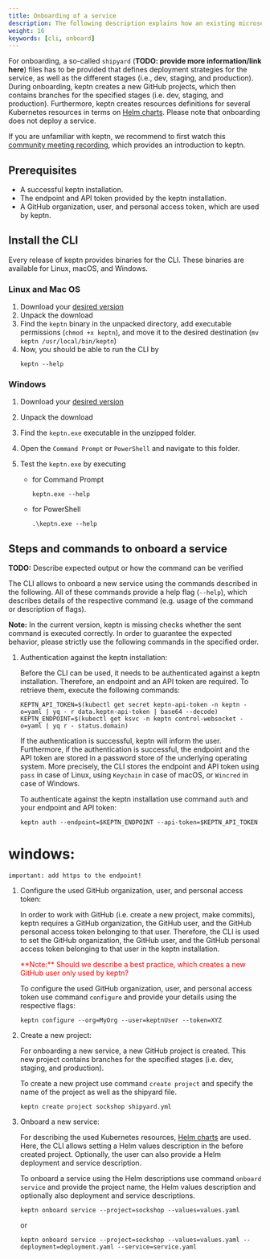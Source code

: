 ```yaml
---
title: Onboarding of a service
description: The following description explains how an existing microservice can be onboarded to keptn using the keptn CLI.
weight: 16
keywords: [cli, onboard]
---
```


For onboarding, a so-called `shipyard` (**TODO: provide more information/link here**) files has to be provided that defines deployment strategies for the service, as well as the different stages (i.e., dev, staging, and production).
During onboarding, keptn creates a new GitHub projects, which then contains branches for the specified stages (i.e. dev, staging, and production).
Furthermore, keptn creates resources definitions for several Kubernetes resources in terms on [Helm charts](https://helm.sh/).
Please note that onboarding does not deploy a service.

If you are unfamiliar with keptn, we recommend to first watch this [community meeting recording](https://drive.google.com/open?id=1Zj-c0tGIvQ_0Dys6NsyDa-REsEZCvAHJ),
which provides an introduction to keptn.


## Prerequisites
- A successful keptn installation.
- The endpoint and API token provided by the keptn installation. 
- A GitHub organization, user, and personal access token, which are used by keptn.


## Install the CLI
Every release of keptn provides binaries for the CLI. These binaries are available for Linux, macOS, and Windows.

### Linux and Mac OS

1. Download your [desired version](https://github.com/keptn/keptn/releases/tag/0.2)
2. Unpack the download <!--- Check if necessary -->
3. Find the `keptn` binary in the unpacked directory, add executable permissions (``chmod +x keptn``), and move it to the desired destination (``mv keptn /usr/local/bin/keptn``)
1. Now, you should be able to run the CLI by 
    ```console
    keptn --help
    ```

### Windows


1. Download your [desired version](https://github.com/keptn/keptn/releases/tag/0.2)
1. Unpack the download <!--- Check if necessary -->
1. Find the `keptn.exe` executable in the unzipped folder. 
1. Open the `Command Prompt` or `PowerShell` and navigate to this folder.
1. Test the `keptn.exe` by executing 

    - for Command Prompt
        ```
        keptn.exe --help
        ```

    - for PowerShell
        ```
        .\keptn.exe --help
        ```

## Steps and commands to onboard a service
**TODO:** Describe expected output or how the command can be verified

The CLI allows to onboard a new service using the commands described in the following.
All of these commands provide a help flag (`--help`), which describes details of the respective command (e.g. usage of the command or description of flags).

**Note:** In the current version, keptn is missing checks whether the sent command is executed correctly.
In order to guarantee the expected behavior, please strictly use the following commands in the specified order.

1. Authentication against the keptn installation:

    Before the CLI can be used, it needs to be authenticated against a keptn installation.
    Therefore, an endpoint and an API token are required. To retrieve them, execute the following commands:

    ```console
    KEPTN_API_TOKEN=$(kubectl get secret keptn-api-token -n keptn -o=yaml | yq - r data.keptn-api-token | base64 --decode)
    KEPTN_ENDPOINT=$(kubectl get ksvc -n keptn control-websocket -o=yaml | yq r - status.domain)
    ```
    
    If the authentication is successful, keptn will inform the user.
    Furthermore, if the authentication is successful, the endpoint and the API token are stored in a password store of the underlying operating system.
    More precisely, the CLI stores the endpoint and API token using `pass` in case of Linux, using `Keychain` in case of macOS, or
    `Wincred` in case of Windows.

    To authenticate against the keptn installation use command `auth` and your endpoint and API token:
    ```console
    keptn auth --endpoint=$KEPTN_ENDPOINT --api-token=$KEPTN_API_TOKEN
    ```

# windows:

```
important: add https to the endpoint!
```

1. Configure the used GitHub organization, user, and personal access token:

    In order to work with GitHub (i.e. create a new project, make commits), keptn requires a
    GitHub organization, the GitHub user, and the GitHub personal access token belonging to that user.
    Therefore, the CLI is used to set the GitHub organization, the GitHub user, and the GitHub personal access token belonging to that user in the keptn installation.

    <span style="color:red">
    **Note:** Should we describe a best practice, which creates a new GitHub user only used by keptn?
    </span>

    To configure the used GitHub organization, user, and personal access token use command `configure` and provide your details using the respective flags:
    ```console
    keptn configure --org=MyOrg --user=keptnUser --token=XYZ
    ```

1. Create a new project:

    For onboarding a new service, a new GitHub project is created. This new project contains branches for the specified stages (i.e. dev, staging, and production).  
        
    To create a new project use command `create project` and specify the name of the project as well as the shipyard file.
    ```console
    keptn create project sockshop shipyard.yml
    ```

1. Onboard a new service:

    For describing the used Kubernetes resources, [Helm charts](https://helm.sh/) are used.
    Here, the CLI allows setting a Helm values description in the before created project.
    Optionally, the user can also provide a Helm deployment and service description.

    To onboard a service using the Helm descriptions use command `onboard service` and provide the project name, the Helm values description and optionally also deployment and service descriptions.
    ```console
    keptn onboard service --project=sockshop --values=values.yaml
    ```
    or
    ```console
    keptn onboard service --project=sockshop --values=values.yaml --deployment=deployment.yaml --service=service.yaml
    ```
